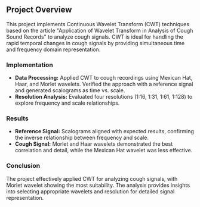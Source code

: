 

## **Project Overview**

This project implements Continuous Wavelet Transform (CWT) techniques based on the article "Application of Wavelet Transform in Analysis of Cough Sound Records" to analyze cough signals. CWT is ideal for handling the rapid temporal changes in cough signals by providing simultaneous time and frequency domain representation.

### **Implementation**

- **Data Processing:** Applied CWT to cough recordings using Mexican Hat, Haar, and Morlet wavelets. Verified the approach with a reference signal and generated scalograms as time vs. scale.
- **Resolution Analysis:** Evaluated four resolutions (1:16, 1:31, 1:61, 1:128) to explore frequency and scale relationships.

### **Results**

- **Reference Signal:** Scalograms aligned with expected results, confirming the inverse relationship between frequency and scale.
- **Cough Signal:** Morlet and Haar wavelets demonstrated the best correlation and detail, while the Mexican Hat wavelet was less effective.

### **Conclusion**

The project effectively applied CWT for analyzing cough signals, with Morlet wavelet showing the most suitability. The analysis provides insights into selecting appropriate wavelets and resolution for detailed signal representation.

